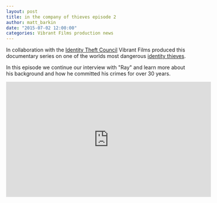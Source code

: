 ```yaml
---
layout: post
title: in the company of thieves episode 2
author: matt_barkin
date: "2015-07-02 12:00:00"
categories: Vibrant Films production news
---
```


In collaboration with the [Identity Theft Council](https://www.identitytheftcouncil.org/) Vibrant Films produced this documentary series on one of the worlds most dangerous [identity thieves](https://www.google.com/#q=identity+theft).

In this episode we continue our interview with "Ray" and learn more about his background and how he committed his crimes for over 30 years.

<iframe width="560" height="315" src="https://www.youtube.com/embed/OSGeeqt1jfA" frameborder="0" allowfullscreen=""></iframe>
